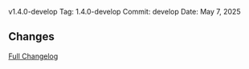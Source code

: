 v1.4.0-develop
Tag: 1.4.0-develop
Commit: develop
Date: May 7, 2025

## Changes

[Full Changelog](#)
